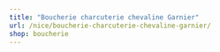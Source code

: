 ```yaml
---
title: "Boucherie charcuterie chevaline Garnier"
url: /nice/boucherie-charcuterie-chevaline-garnier/
shop: boucherie
---
```

